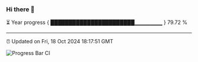 ### Hi there 👋

⏳ Year progress { ███████████████████████▁▁▁▁▁▁▁ } 79.72 %

---

⏰ Updated on Fri, 18 Oct 2024 18:17:51 GMT

![Progress Bar CI](https://github.com/liununu/liununu/workflows/Progress%20Bar%20CI/badge.svg)
